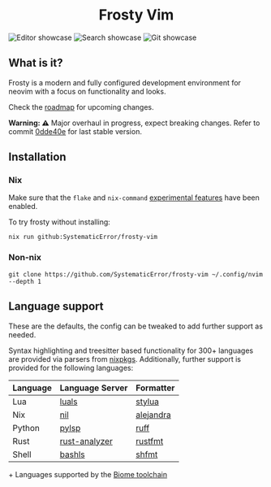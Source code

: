 <h1 align="center">Frosty Vim</h1>

![Editor showcase](https://github.com/SystematicError/frosty-vim/assets/63366086/ab4f0a59-16db-47da-8530-d32565885db8)
![Search showcase](https://github.com/SystematicError/frosty-vim/assets/63366086/d7758606-91b1-46bd-ab93-1c4ec0b24a69)
![Git showcase](https://github.com/SystematicError/frosty-vim/assets/63366086/307e0922-a604-4b16-a4b3-6292e605bc95)

## What is it?

Frosty is a modern and fully configured development environment for neovim with a focus on functionality and looks.

Check the [roadmap](https://github.com/SystematicError/frosty-vim/issues/1) for upcoming changes.

**Warning: ⚠️** Major overhaul in progress, expect breaking changes. Refer to commit [0dde40e](https://github.com/SystematicError/frosty-vim/tree/0dde40edfdc186607fb7460d97247b58b390c78a) for last stable version.

## Installation

### Nix

Make sure that the `flake` and `nix-command` [experimental features](https://nixos.org/manual/nix/unstable/contributing/experimental-features.html) have been enabled.

To try frosty without installing:

```console
nix run github:SystematicError/frosty-vim
```

### Non-nix

```console
git clone https://github.com/SystematicError/frosty-vim ~/.config/nvim --depth 1
```

## Language support

These are the defaults, the config can be tweaked to add further support as needed.

Syntax highlighting and treesitter based functionality for 300+ languages are provided via parsers from [nixpkgs](https://search.nixos.org/packages?channel=unstable&query=vimPlugins.nvim-treesitter-parsers).
Additionally, further support is provided for the following languages:

| Language | Language Server                                             | Formatter                                             |
| -------- | ----------------------------------------------------------- | ----------------------------------------------------- |
| Lua      | [luals](https://github.com/LuaLS/lua-language-server)       | [stylua](https://github.com/JohnnyMorganz/StyLua)     |
| Nix      | [nil](https://github.com/oxalica/nil)                       | [alejandra](https://github.com/kamadorueda/alejandra) |
| Python   | [pylsp](https://github.com/python-lsp/python-lsp-server/)   | [ruff](https://github.com/astral-sh/ruff)             |
| Rust     | [rust-analyzer](https://github.com/rust-lang/rust-analyzer) | [rustfmt](https://github.com/rust-lang/rustfmt)       |
| Shell    | [bashls](https://github.com/bash-lsp/bash-language-server)  | [shfmt](https://github.com/mvdan/sh)                  |

\+ Languages supported by the [Biome toolchain](https://biomejs.dev/internals/language-support/)
